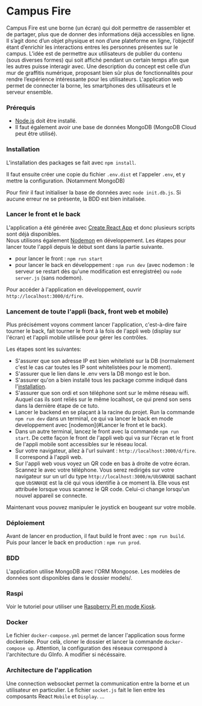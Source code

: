 # Campus Fire

Campus Fire est une borne (un écran) qui doit permettre de rassembler et de partager, plus que de donner des informations déjà accessibles en ligne. Il s’agit donc d’un objet physique et non d’une plateforme en ligne, l’objectif étant d’enrichir les interactions entres les personnes présentes sur le campus. L’idée est de permettre aux utilisateurs de publier du contenu (sous diverses formes) qui soit affiché pendant un certain temps afin que les autres puisse interagir avec. Une description du concept est celle d’un mur de graffitis numérique, proposant bien sûr plus de fonctionnalités pour rendre l’expérience intéressante pour les utilisateurs. L'application web permet de connecter la borne, les smartphones des utilisateurs et le serveur ensemble.


### Prérequis

 * [Node.js](https://nodejs.org/fr/) doit être installé.
 * Il faut également avoir une base de données MongoDB (MongoDB Cloud peut être utilisé).

### Installation

L'installation des packages se fait avec `npm install`.

Il faut ensuite créer une copie du fichier `.env.dist` et l'appeler `.env`, et y mettre la configuration. (Notamment MongoDB)

Pour finir il faut initialiser la base de données avec `node init.db.js`. Si aucune erreur ne se présente, la BDD est bien initalisée.

### Lancer le front et le back

L'application a été générée avec [Create React App](https://github.com/facebook/create-react-app) et donc plusieurs scripts sont déjà disponibles.\
Nous utilisons également [Nodemon](https://nodemon.io/) en développement.
Les étapes pour lancer toute l'appli depuis le début sont dans la partie suivante.

* pour lancer le front : `npm run start`
* pour lancer le back en développement : `npm run dev` (avec nodemon : le serveur se restart dès qu'une modification est enregistrée) ou `node server.js` (sans nodemon).

Pour accéder à l'application en développement, ouvrir `http://localhost:3000/d/fire`.

### Lancement de toute l'appli (back, front web et mobile)

Plus précisément voyons comment lancer l'application, c'est-à-dire faire tourner le back, fait tourner le front à la fois de l'appli web (display sur l'écran) et l'appli mobile utilisée pour gérer les contrôles.

Les étapes sont les suivantes:
- S'assurer que son adresse IP est bien whitelisté sur la DB (normalement c'est le cas car toutes les IP sont whitelistées pour le moment).
- S'assurer que le lien dans le .env vers la DB mongo est le bon.
- S'assurer qu'on a bien installé tous les package comme indiqué dans l'[installation](#Installation).
- S'assurer que son ordi et son téléphone sont sur le même réseau wifi. Auquel cas ils sont reliés sur le même localhost, ce qui prend son sens dans la dernière étape de ce tuto.
- Lancer le backend en se plaçant à la racine du projet. Run la commande `npm run dev` dans un terminal, ce qui va lancer le back en mode developpement avec [nodemon](#Lancer le front et le back).
- Dans un autre terminal, lancez le front avec la commande `npm run start`. De cette façon le front de l'appli web qui va sur l'écran et le front de l'appli mobile sont accessibles sur le réseau local.
- Sur votre navigateur, allez à l'url suivant : `http://localhost:3000/d/fire`. Il correspond à l'appli web.
- Sur l'appli web vous voyez un QR code en bas à droite de votre écran. Scannez le avec votre téléphone. Vous serez redirigés sur votre navigateur sur un url du type `http://localhost:3000/m/UbSNNXQE` sachant que `UbSNNXQE` est la clé qui vous identifie à ce moment là. Elle vous est attribuée lorsque vous scannez le QR code. Celui-ci change lorsqu'un nouvel appareil se connecte.

Maintenant vous pouvez manipuler le joystick en bougeant sur votre mobile.

### Déploiement

Avant de lancer en production, il faut build le front avec : `npm run build`.\
Puis pour lancer le back en production : `npm run prod`.

### BDD

L'application utilise MongoDB avec l'ORM Mongoose. Les modèles de données sont disponibles dans le dossier models/.

### Raspi
Voir le tutoriel pour utiliser une [Raspberry PI en mode Kiosk](http://blog.philippegarry.com/2018/08/19/faire-de-son-pi-une-borne-raspberry-pi-kiosk-mode-stretch-version/). 

### Docker
Le fichier `docker-compose.yml` permet de lancer l'application sous forme dockerisée. 
Pour celà, cloner le dossier et lancer la commande `docker-compose up`. Attention, la configuration des réseaux correspond à l'architecture du GInfo. A modifier si nécéssaire. 

### Architecture de l'application
Une connection websocket permet la communication entre la borne et un utilisateur en particulier. Le fichier `socket.js` fait le lien entre les composants React `Mobile` et `Display`.
...
